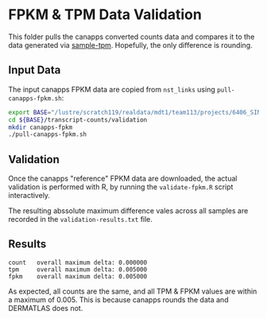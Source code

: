 # FPKM & TPM Data Validation

This folder pulls the canapps converted counts data and compares it to the data generated via [sample-tpm](https://gitlab.internal.sanger.ac.uk/ad33/sample-tpm). Hopefully, the only difference is rounding.

## Input Data

The input canapps FPKM data are copied from `nst_links` using `pull-canapps-fpkm.sh`:

~~~bash
export BASE="/lustre/scratch119/realdata/mdt1/team113/projects/6406_SIN3B_role_in_melanoma_resistance_and_progression"
cd ${BASE}/transcript-counts/validation
mkdir canapps-fpkm
./pull-canapps-fpkm.sh
~~~

## Validation

Once the canapps "reference" FPKM data are downloaded, the actual validation is performed with R, by running the `validate-fpkm.R` script interactively.

The resulting abssolute maximum difference vales across all samples are recorded in the `validation-results.txt` file.

## Results

~~~plain
count   overall maximum delta: 0.000000
tpm     overall maximum delta: 0.005000
fpkm    overall maximum delta: 0.005000
~~~

As expected, all counts are the same, and all TPM & FPKM values are within a maximum of 0.005. This is because canapps rounds the data and DERMATLAS does not.
